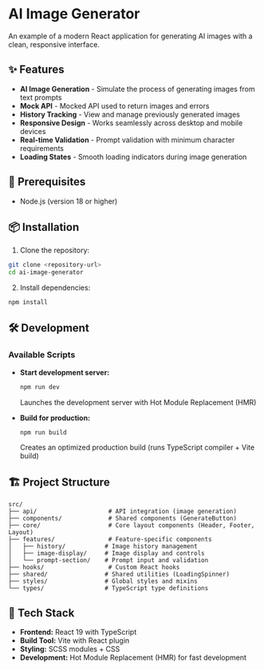 # AI Image Generator

An example of a modern React application for generating AI images with a clean, responsive interface.

## ✨ Features

- **AI Image Generation** - Simulate the process of generating images from text prompts
- **Mock API** - Mocked API used to return images and errors
- **History Tracking** - View and manage previously generated images
- **Responsive Design** - Works seamlessly across desktop and mobile devices
- **Real-time Validation** - Prompt validation with minimum character requirements
- **Loading States** - Smooth loading indicators during image generation

## 🚀 Prerequisites
- Node.js (version 18 or higher)

## 📦 Installation

1. Clone the repository:
```bash
git clone <repository-url>
cd ai-image-generator
```

2. Install dependencies:
```bash
npm install
```

## 🛠️ Development

### Available Scripts

- **Start development server:**
  ```bash
  npm run dev
  ```
  Launches the development server with Hot Module Replacement (HMR)

- **Build for production:**
  ```bash
  npm run build
  ```
  Creates an optimized production build (runs TypeScript compiler + Vite build)

## 🏗️ Project Structure

```
src/
├── api/                    # API integration (image generation)
├── components/             # Shared components (GenerateButton)
├── core/                   # Core layout components (Header, Footer, Layout)
├── features/               # Feature-specific components
│   ├── history/           # Image history management
│   ├── image-display/     # Image display and controls
│   └── prompt-section/    # Prompt input and validation
├── hooks/                  # Custom React hooks
├── shared/                # Shared utilities (LoadingSpinner)
├── styles/                # Global styles and mixins
└── types/                 # TypeScript type definitions
```

## 🔧 Tech Stack

- **Frontend:** React 19 with TypeScript
- **Build Tool:** Vite with React plugin
- **Styling:** SCSS modules + CSS
- **Development:** Hot Module Replacement (HMR) for fast development

